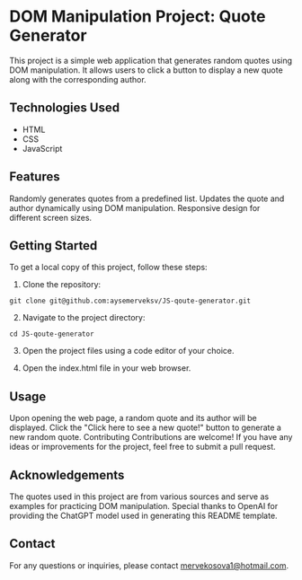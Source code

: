 # DOM Manipulation Project: Quote Generator
This project is a simple web application that generates random quotes using DOM manipulation. It allows users to click a button to display a new quote along with the corresponding author.

## Technologies Used
- HTML
- CSS
- JavaScript

## Features
Randomly generates quotes from a predefined list.
Updates the quote and author dynamically using DOM manipulation.
Responsive design for different screen sizes.

## Getting Started
To get a local copy of this project, follow these steps:

1. Clone the repository:

```git clone git@github.com:aysemerveksv/JS-qoute-generator.git```

2. Navigate to the project directory:

```cd JS-qoute-generator```

3. Open the project files using a code editor of your choice.

4. Open the index.html file in your web browser.

## Usage
Upon opening the web page, a random quote and its author will be displayed.
Click the "Click here to see a new quote!" button to generate a new random quote.
Contributing
Contributions are welcome! If you have any ideas or improvements for the project, feel free to submit a pull request.


## Acknowledgements
The quotes used in this project are from various sources and serve as examples for practicing DOM manipulation.
Special thanks to OpenAI for providing the ChatGPT model used in generating this README template.

## Contact

For any questions or inquiries, please contact mervekosova1@hotmail.com.






